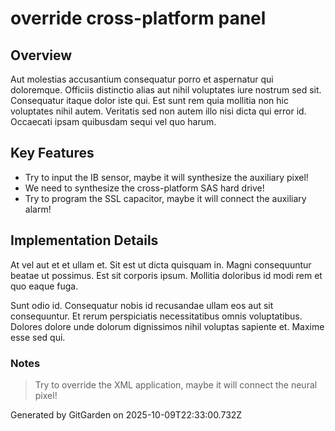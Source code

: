 # override cross-platform panel

## Overview
Aut molestias accusantium consequatur porro et aspernatur qui doloremque. Officiis distinctio alias aut nihil voluptates iure nostrum sed sit. Consequatur itaque dolor iste qui. Est sunt rem quia mollitia non hic voluptates nihil autem. Veritatis sed non autem illo nisi dicta qui error id. Occaecati ipsam quibusdam sequi vel quo harum.

## Key Features
- Try to input the IB sensor, maybe it will synthesize the auxiliary pixel!
- We need to synthesize the cross-platform SAS hard drive!
- Try to program the SSL capacitor, maybe it will connect the auxiliary alarm!

## Implementation Details
At vel aut et et ullam et. Sit est ut dicta quisquam in. Magni consequuntur beatae ut possimus. Est sit corporis ipsum. Mollitia doloribus id modi rem et quo eaque fuga.
 Sunt odio id. Consequatur nobis id recusandae ullam eos aut sit consequuntur. Et rerum perspiciatis necessitatibus omnis voluptatibus. Dolores dolore unde dolorum dignissimos nihil voluptas sapiente et. Maxime esse sed qui.

### Notes
> Try to override the XML application, maybe it will connect the neural pixel!

Generated by GitGarden on 2025-10-09T22:33:00.732Z